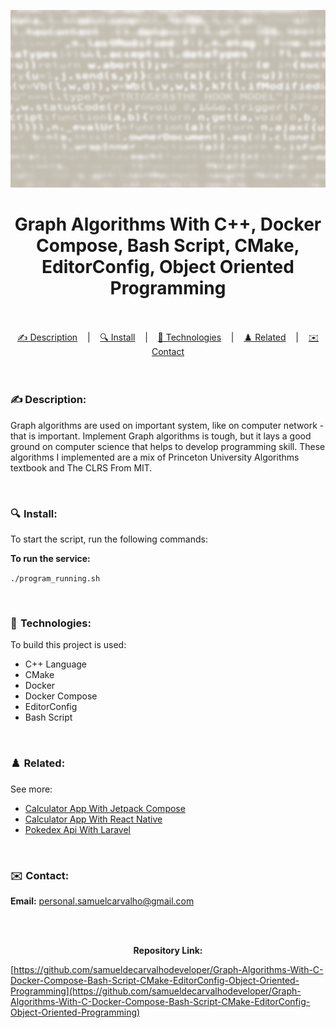 ![](./thumbnail.png)

<h1 align="center">
Graph Algorithms With C++, Docker Compose, Bash Script, CMake, EditorConfig, Object Oriented Programming
</h1>

<br/>

<br/>

<div align="center">
  <a href="#description">✍️ Description</a> &nbsp;&nbsp;&nbsp;|&nbsp;&nbsp;&nbsp <a href="#install">🔍 Install</a> &nbsp;&nbsp;&nbsp;|&nbsp;&nbsp;&nbsp <a href="#technologies">🚀 Technologies</a> &nbsp;&nbsp;&nbsp;|&nbsp;&nbsp;&nbsp <a href="#related">♟️ Related</a> &nbsp;&nbsp;&nbsp;|&nbsp;&nbsp;&nbsp <a href="#contact">✉️ Contact</a>
</div>

<br />
<br />

<h3 id="description">✍️ Description:</h3>

<p>Graph algorithms are used on important system, like on computer network - that is important. Implement Graph algorithms is tough, but it lays a good ground on computer science that helps to develop programming skill. These algorithms I implemented are a mix of Princeton University Algorithms textbook and The CLRS From MIT.</p>

<br />

<h3 id="install">🔍  Install:</h3>

<p>To start the script, run the following commands:<p>

**To run the service:**

`./program_running.sh`

<br />

<h3 id="technologies">🚀  Technologies:</h3>

<p>To build this project is used:</p>

- C++ Language
- CMake
- Docker
- Docker Compose
- EditorConfig
- Bash Script

<br />

<h3 id="related">♟️  Related:</h3>

See more:

<ul>
  <li><a href="https://github.com/samueldecarvalhodeveloper/Calculator-App-With-Jetpack-Compose-Kotlin-Material-3-JUnit-Mockk-Dagger-2-Coroutines-Ui-Automator">Calculator App With Jetpack Compose</a></li>
  <li><a href="https://github.com/samueldecarvalhodeveloper/Calculator-App-With-React-Native-Expo-Custom-Hooks-Typescript-Async-Storage-Prettier-Eslint">Calculator App With React Native</a></li>
  <li><a href="https://github.com/samueldecarvalhodeveloper/Pokedex-API-With-Elixir-PHP-Python-Laravel-Phoenix-FastAPI-Uvicorn-Asyncio-Unittest-PHP-Unit-Docker">Pokedex Api With Laravel</a></li>
</ul>

<br />

<h3 id="contact">✉️  Contact:</h3>

**Email:**
<a href="mailto:personal.samuelcarvalho@gmail.com">personal.samuelcarvalho@gmail.com</a>

<br />
<br />

<p align="center"><strong>Repository Link:</strong></p>

[https://github.com/samueldecarvalhodeveloper/Graph-Algorithms-With-C-Docker-Compose-Bash-Script-CMake-EditorConfig-Object-Oriented-Programming](https://github.com/samueldecarvalhodeveloper/Graph-Algorithms-With-C-Docker-Compose-Bash-Script-CMake-EditorConfig-Object-Oriented-Programming)
